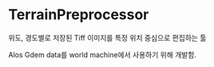# TerrainPreprocessor
위도, 경도별로 저장된 Tiff 이미지를 특정 위치 중심으로 편집하는 툴

Alos Gdem data를 world machine에서 사용하기 위해 개발함.
